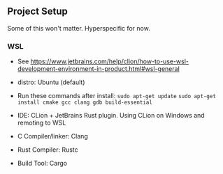 ## Project Setup
Some of this won't matter. Hyperspecific for now.

### WSL
- See https://www.jetbrains.com/help/clion/how-to-use-wsl-development-environment-in-product.html#wsl-general
- distro: Ubuntu (default)
- Run these commands after install: ```sudo apt-get update``` ```sudo apt-get install cmake gcc clang gdb build-essential```

- IDE: CLion + JetBrains Rust plugin. Using CLion on Windows and remoting to WSL

- C Compiler/linker: Clang

- Rust Compiler: Rustc

- Build Tool: Cargo
